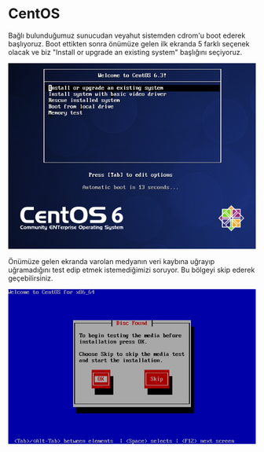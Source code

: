 # CentOS

Bağlı bulunduğumuz sunucudan veyahut sistemden cdrom'u boot ederek başlıyoruz. Boot ettikten sonra önümüze gelen ilk ekranda 5 farklı seçenek olacak ve biz "Install or upgrade an existing system" başlığını seçiyoruz.

![](1.PNG)

Önümüze gelen ekranda varolan medyanın veri kaybına uğrayıp uğramadığını test edip etmek istemediğimizi soruyor. Bu bölgeyi skip ederek geçebilirsiniz.

![](2.PNG)

